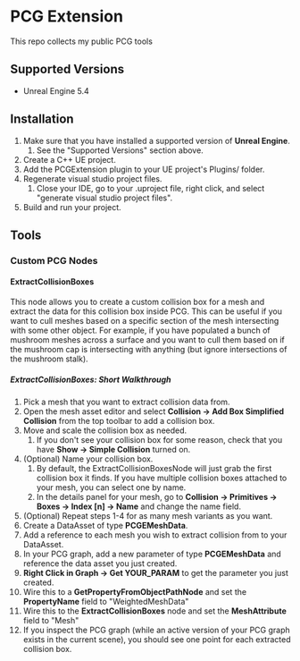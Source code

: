 # PCG Extension
This repo collects my public PCG tools



## Supported Versions

* Unreal Engine 5.4



## Installation

1) Make sure that you have installed a supported version of **Unreal Engine**.
   1) See the "Supported Versions" section above.
2) Create a C++ UE project.
3) Add the PCGExtension plugin to your UE project's Plugins/ folder.
4) Regenerate visual studio project files.
   1) Close your IDE, go to your .uproject file, right click, and select "generate visual studio project files".
5) Build and run your project.



## Tools

### Custom PCG Nodes

#### ExtractCollisionBoxes

This node allows you to create a custom collision box for a mesh and extract the data for this collision box inside PCG. This can be useful if you want to cull meshes based on a specific section of the mesh intersecting with some other object. For example, if you have populated a bunch of mushroom meshes across a surface and you want to cull them based on if the mushroom cap is intersecting with anything (but ignore intersections of the mushroom stalk).



##### ExtractCollisionBoxes: Short Walkthrough

1) Pick a mesh that you want to extract collision data from.
2) Open the mesh asset editor and select **Collision -> Add Box Simplified Collision** from the top toolbar to add a collision box. 
3) Move and scale the collision box as needed.
   1) If you don't see your collision box for some reason, check that you have **Show -> Simple Collision** turned on.
4) (Optional) Name your collision box.
   1) By default, the ExtractCollisionBoxesNode will just grab the first collision box it finds. If you have multiple collision boxes attached to your mesh, you can select one by name.
   2) In the details panel for your mesh, go to **Collision -> Primitives -> Boxes -> Index [n] -> Name** and change the name field.
5) (Optional) Repeat steps 1-4 for as many mesh variants as you want.
6) Create a DataAsset of type **PCGEMeshData**.
7) Add a reference to each mesh you wish to extract collision from to your DataAsset.
8) In your PCG graph, add a new parameter of type **PCGEMeshData** and reference the data asset you just created.
9) **Right Click in Graph -> Get YOUR_PARAM** to get the parameter you just created.
10) Wire this to a **GetPropertyFromObjectPathNode** and set the **PropertyName** field to "WeightedMeshData"
11) Wire this to the **ExtractCollisionBoxes** node and set the **MeshAttribute** field to "Mesh"
12) If you inspect the PCG graph (while an active version of your PCG graph exists in the current scene), you should see one point for each extracted collision box. 
